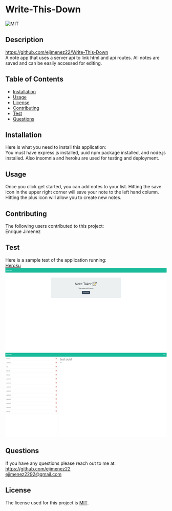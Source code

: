  # Write-This-Down
  
  ![MIT](https://img.shields.io/badge/License-MIT-yellow.svg)
  
  ## Description 
  https://github.com/ejimenez22/Write-This-Down
  <br />
  A note app that uses a server api to link html and api routes. All notes are saved and can be easily accessed for editing.
  ## Table of Contents
  * [Installation](#Installation)
  * [Usage](#Usage)
  * [License](#License)
  * [Contributing](#Contributing)
  * [Test](#Test)
  * [Questions](#Questions)
  ## Installation
  Here is what you need to install this application: 
  <br />
  You must have express.js installed, uuid npm package installed, and node.js installed. Also insomnia and heroku are used for testing and deployment. 
  ## Usage
  Once you click get started, you can add notes to your list. Hitting the save icon in the upper right corner will save your note to the left hand column. Hitting the plus icon will allow you to create new notes. 
  ## Contributing
  The following users contributed to this project:
  <br />
  Enrique Jimenez
  ## Test
  Here is a sample test of the application running:
  <br />
  [Heroku](https://hidden-mountain-21494.herokuapp.com/)
  <br />
  ![image](./public/assets/images/Main-page-notes.jpg)
  <br />
  ![image](./public/assets/images/notes-html-page.jpg)
  ## Questions
  If you have any questions please reach out to me at:
  <br />
  https://github.com/ejimenez22
  <br />
  ejimenez2292@gmail.com
  <br />
  
  ## License
  The license used for this project is [MIT](#License).